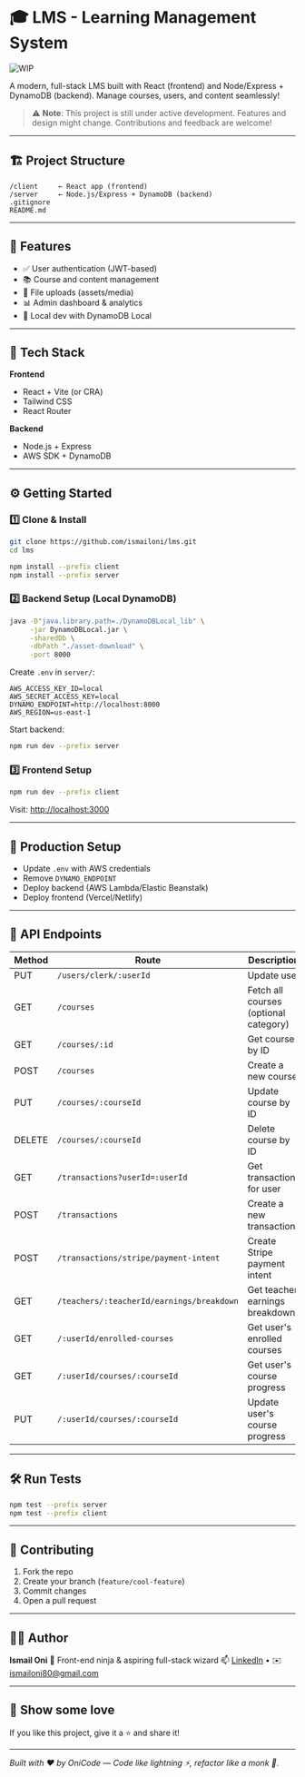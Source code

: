 # 🎓 LMS - Learning Management System

![WIP](https://img.shields.io/badge/status-in%20progress-yellow)

A modern, full-stack LMS built with React (frontend) and Node/Express + DynamoDB (backend). Manage courses, users, and content seamlessly!

> ⚠️ **Note**: This project is still under active development. Features and design might change. Contributions and feedback are welcome!

---

## 🏗️ Project Structure

```
/client     ← React app (frontend)
/server     ← Node.js/Express + DynamoDB (backend)
.gitignore
README.md
```

---

## 🚀 Features

* ✅ User authentication (JWT-based)
* 📚 Course and content management
* 📂 File uploads (assets/media)
* 📊 Admin dashboard & analytics
* 🧪 Local dev with DynamoDB Local

---

## 🧠 Tech Stack

**Frontend**

* React + Vite (or CRA)
* Tailwind CSS
* React Router

**Backend**

* Node.js + Express
* AWS SDK + DynamoDB

---

## ⚙️ Getting Started

### 1️⃣ Clone & Install

```bash
git clone https://github.com/ismailoni/lms.git
cd lms

npm install --prefix client
npm install --prefix server
```

### 2️⃣ Backend Setup (Local DynamoDB)

```bash
java -D"java.library.path=./DynamoDBLocal_lib" \
     -jar DynamoDBLocal.jar \
     -sharedDb \
     -dbPath "./asset-download" \
     -port 8000
```

Create `.env` in `server/`:

```
AWS_ACCESS_KEY_ID=local
AWS_SECRET_ACCESS_KEY=local
DYNAMO_ENDPOINT=http://localhost:8000
AWS_REGION=us-east-1
```

Start backend:

```bash
npm run dev --prefix server
```

### 3️⃣ Frontend Setup

```bash
npm run dev --prefix client
```

Visit: [http://localhost:3000](http://localhost:3000)

---

## 🔗 Production Setup

* Update `.env` with AWS credentials
* Remove `DYNAMO_ENDPOINT`
* Deploy backend (AWS Lambda/Elastic Beanstalk)
* Deploy frontend (Vercel/Netlify)

---

## 📡 API Endpoints

| Method | Route                                        | Description                              |
| ------ | -------------------------------------------- | ---------------------------------------- |
| PUT    | `/users/clerk/:userId`                       | Update user                              |
| GET    | `/courses`                                   | Fetch all courses (optional category)    |
| GET    | `/courses/:id`                               | Get course by ID                         |
| POST   | `/courses`                                   | Create a new course                      |
| PUT    | `/courses/:courseId`                         | Update course by ID                      |
| DELETE | `/courses/:courseId`                         | Delete course by ID                      |
| GET    | `/transactions?userId=:userId`               | Get transactions for user                |
| POST   | `/transactions`                              | Create a new transaction                 |
| POST   | `/transactions/stripe/payment-intent`        | Create Stripe payment intent             |
| GET    | `/teachers/:teacherId/earnings/breakdown`    | Get teacher earnings breakdown           |
| GET    | `/:userId/enrolled-courses`                  | Get user's enrolled courses              |
| GET    | `/:userId/courses/:courseId`                 | Get user's course progress               |
| PUT    | `/:userId/courses/:courseId`                 | Update user's course progress            |


---

## 🛠️ Run Tests

```bash
npm test --prefix server
npm test --prefix client
```

---

## 🤝 Contributing

1. Fork the repo
2. Create your branch (`feature/cool-feature`)
3. Commit changes
4. Open a pull request

---

## 👨‍💻 Author

**Ismail Oni**
🚀 Front-end ninja & aspiring full-stack wizard
📫 [LinkedIn](https://linkedin.com/in/ismail-oni) • ✉️ [ismailoni80@gmail.com](mailto:ismailoni80@gmail.com)

---

## 🌟 Show some love

If you like this project, give it a ⭐️ and share it!

---

*Built with ❤️ by OniCode — Code like lightning ⚡, refactor like a monk 🧘.*

